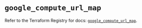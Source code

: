 # `google_compute_url_map`

Refer to the Terraform Registry for docs: [`google_compute_url_map`](https://registry.terraform.io/providers/hashicorp/google-beta/5.18.0/docs/resources/google_compute_url_map).
